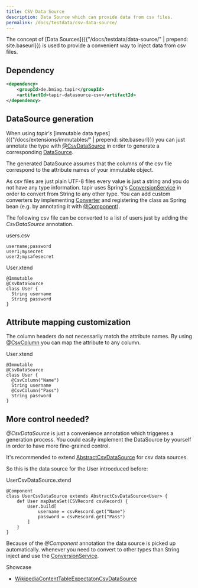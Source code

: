 ```yaml
---
title: CSV Data Source
description: Data Source which can provide data from csv files.
permalink: /docs/testdata/csv-data-source/
---
```


The concept of [Data Sources]({{"/docs/testdata/data-source/" | prepend: site.baseurl}}) is used to provide a convenient way to inject data from csv files.

## Dependency

``` xml
<dependency>
    <groupId>de.bmiag.tapir</groupId>
    <artifactId>tapir-datasource-csv</artifactId>
</dependency>
```
## DataSource generation

When using <i>tapir's</i> [immutable data types]({{"/docs/extensions/immutables/" | prepend: site.baseurl}}) you can just annotate the type with [@CsvDataSource](https://www.javadoc.io/page/de.bmiag.tapir/tapir/latest/de/bmiag/tapir/datasource/csv/annotations/CsvDataSource.html) in order to generate a corresponding [DataSource](https://www.javadoc.io/page/de.bmiag.tapir/tapir/latest/de/bmiag/tapir/datasource/api/DataSource.html).

The generated DataSource assumes that the columns of the csv file correspond to the attribute names of your immutable object.

As csv files are just plain UTF-8 files every value is just a string and you do not have any type information. tapir uses Spring's [ConversionService](https://docs.spring.io/spring/docs/current/javadoc-api/org/springframework/core/convert/ConversionService.html) in order to convert from String to any other type. You can add custom converters by implementing [Converter](https://docs.spring.io/spring/docs/current/javadoc-api/org/springframework/core/convert/converter/Converter.html) and registering the class as Spring bean (e.g. by annotating it with [@Component](https://docs.spring.io/spring/docs/current/javadoc-api/org/springframework/stereotype/Component.html)).

The following csv file can be converted to a list of users just by adding the <i>CsvDataSource</i> annotation.

users.csv
```
username;password
user1;mysecret
user2;mysafesecret
```

User.xtend
``` xtend
@Immutable
@CsvDataSource
class User {
  String username
  String password
}
```

## Attribute mapping customization

The column headers do not necessarily match the attribute names. By using [@CsvColumn](https://www.javadoc.io/page/de.bmiag.tapir/tapir/latest/de/bmiag/tapir/datasource/csv/annotations/CsvColumn.html) you can map the attribute to any column.

User.xtend
``` xtend
@Immutable
@CsvDataSource
class User {
  @CsvColumn("Name")
  String username
  @CsvColumn("Pass")
  String password
}
```

## More control needed?

*@CsvDataSource* is just a convenience annotation which triggeres a generation process. You could easily implement the DataSource by yourself in order to have more fine-grained control.

It's recommended to extend [AbstractCsvDataSource](https://www.javadoc.io/page/de/bmiag/tapir/datasource/csv/AbstractCsvDataSource.html) for csv data sources.

So this is the data source for the User introcduced before:

UserCsvDataSource.xtend
``` xtend
@Component
class UserCsvDataSource extends AbstractCsvDataSource<User> {
    def User mapDataSet(CSVRecord csvRecord) {
        User.build[
            username = csvRescord.get("Name")
            password = csvRescord.get("Pass")
        ]
    }
}
```

Because of the *@Component* annotation the data source is picked up automatically. whenever you need to convert to other types than String inject and use the [ConversionService](https://docs.spring.io/spring/docs/current/javadoc-api/org/springframework/core/convert/ConversionService.html).

<div class="panel panel-info">
  <div class="panel-heading">
    <div class="panel-title"><i class="fa fa-external-link" aria-hidden="true"></i> Showcase</div>
  </div>
  <div class="panel-body">
  <ul>
      <li>
          <a href="https://github.com/tapir-test/tapir-showcase/blob/master/wikipedia/src/test/java/de/bmiag/tapir/showcase/wikipedia/test/data/WikipediaContentTableExpectatonCsvDataSource.xtend">WikipediaContentTableExpectatonCsvDataSource</a>
      </li>
  </ul>
  </div>
</div>
